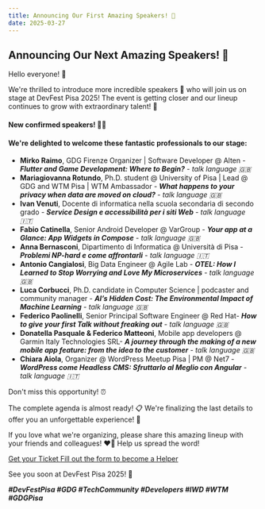 ```yaml
---
title: Announcing Our First Amazing Speakers! 🎉
date: 2025-03-27
---
```


## Announcing Our Next Amazing Speakers! 🎉

Hello everyone! 🥳

We're thrilled to introduce more incredible speakers 🌟 who will join us on stage at DevFest Pisa 2025! The event is getting closer and our lineup continues to grow with extraordinary talent! 🚀

#### New confirmed speakers! 🎤✨
#### We're delighted to welcome these fantastic professionals to our stage:

- **Mirko Raimo**, GDG Firenze Organizer | Software Developer @ Alten - ***Flutter and Game Development: Where to Begin?*** - *talk language 🇬🇧*
- **Mariagiovanna Rotundo**, Ph.D. student @ University of Pisa | Lead @ GDG and WTM Pisa | WTM Ambassador - ***What happens to your privacy when data are moved on cloud?*** - *talk language 🇬🇧*
- **Ivan Venuti**,  Docente di informatica nella scuola secondaria di secondo grado - ***Service Design e accessibilità per i siti Web*** - *talk language 🇮🇹*
- **Fabio Catinella**, Senior Android Developer @ VarGroup - ***Your app at a Glance: App Widgets in Compose*** - *talk language 🇬🇧*
- **Anna Bernasconi**, Dipartimento di Informatica @ Università di Pisa - ***Problemi NP-hard e come affrontarli*** - *talk language 🇮🇹*
- **Antonio Cangialosi**, Big Data Engineer @ Agile Lab - ***OTEL: How I Learned to Stop Worrying and Love My Microservices*** - *talk language 🇬🇧*
- **Luca Corbucci**, Ph.D. candidate in Computer Science | podcaster and community manager - ***AI’s Hidden Cost: The Environmental Impact of Machine Learning*** - *talk language 🇬🇧*
- **Federico Paolinelli**, Senior Principal Software Engineer @ Red Hat- ***How to give your first Talk without freaking out*** - *talk language 🇬🇧*
- **Donatella Pasquale & Federico Matteoni**, Mobile app developers @ Garmin Italy Technologies SRL- ***A journey through the making of a new mobile app feature: from the idea to the customer*** - *talk language 🇬🇧*
- **Chiara Aiola**, Organizer @ WordPress Meetup Pisa | PM @ Net7 - ***WordPress come Headless CMS: Sfruttarlo al Meglio con Angular*** - *talk language 🇮🇹*

Don't miss this opportunity! ⏰

The complete agenda is almost ready! 📋 We're finalizing the last details to offer you an unforgettable experience! 🤩

If you love what we're organizing, please share this amazing lineup with your friends and colleagues! ❤️📲 Help us spread the word!

<a role="button" class="large width-fit margin-auto" target="_blank" href="https://www.eventbrite.it/e/gdg-devfest-pisa-2025-tickets-1205952308819">
    Get your Ticket
</a>

<a role="button" class="large width-fit margin-auto"  target="_blank" href="https://docs.google.com/forms/d/1y8G12HFY7EVc8LsF-1S24z5Wqeqiare4qaPgXwSwTDU/preview">
    Fill out the form to become a Helper
</a>

See you soon at DevFest Pisa 2025! 🎊

***#DevFestPisa #GDG #TechCommunity #Developers #IWD #WTM #GDGPisa***
